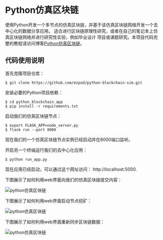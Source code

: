 # Python仿真区块链

使用Python开发一个多节点的仿真区块链，并基于该仿真区块链网络开发一个去中心化的数据分享应用。
适合进行区块链原理性研究，或者在自己的笔记本上仿真区块链网络并进行研究性实验，例如毕业设计
项目或课题研究。本项目代码完整的教程请访问博客[Python仿真区块链](http://blog.hubwiz.com/2020/04/01/python-sim-blockchain/)。


## 代码使用说明

首先克隆项目仓库：

```
$ git clone https://github.com/ezpod/python-blockchain-sim.git
```

安装必要的Python项目依赖：

```
$ cd python_blockchain_app
$ pip install -r requirements.txt
```

启动我们的仿真区块链节点：

```
$ export FLASK_APP=node_server.py
$ flask run --port 8000
```

现在我们的一个仿真区块链节点实例已经启动并在8000端口监听。

开启另一个终端运行我们的去中心化应用：

```
$ python run_app.py
```

现在应用已经启动，可以通过这个网址访问： http://localhost:5000.


下图展示了如何利用web界面向我们的仿真区块链提交内容：

![python仿真区块链](http://blog.hubwiz.com/2020/04/01/python-sim-blockchain/Fig1.png)

下图展示了如何利用web界面启动节点挖矿：

![python仿真区块链](http://blog.hubwiz.com/2020/04/01/python-sim-blockchain/Fig2.png)

下图展示了如何利用web界面重新同步区块链数据：

![python仿真区块链](http://blog.hubwiz.com/2020/04/01/python-sim-blockchain/Fig3.png)
